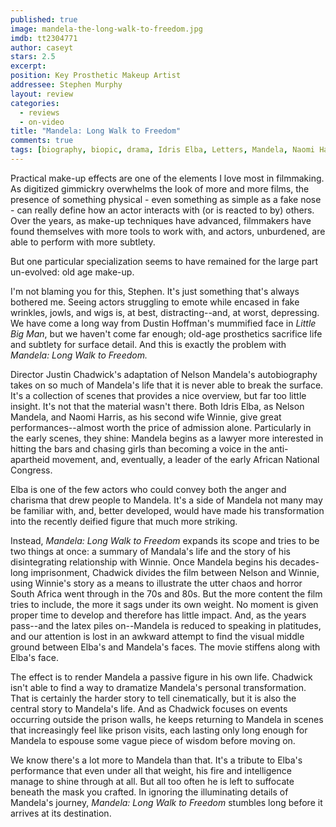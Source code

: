 ```yaml
---
published: true
image: mandela-the-long-walk-to-freedom.jpg
imdb: tt2304771
author: caseyt 
stars: 2.5
excerpt: 
position: Key Prosthetic Makeup Artist
addressee: Stephen Murphy
layout: review
categories: 
  - reviews
  - on-video
title: "Mandela: Long Walk to Freedom"
comments: true
tags: [biography, biopic, drama, Idris Elba, Letters, Mandela, Naomi Harris, Oscars 2014]
---
```

Practical make-up effects are one of the elements I love most in filmmaking. As digitized gimmickry overwhelms the look of more and more films, the presence of something physical - even something as simple as a fake nose - can really define how an actor interacts with (or is reacted to by) others. Over the years, as make-up techniques have advanced, filmmakers have found themselves with more tools to work with, and actors, unburdened, are able to perform with more subtlety. 

But one particular specialization seems to have remained for the large part un-evolved: old age make-up.

I'm not blaming you for this, Stephen. It's just something that's always bothered me. Seeing actors struggling to emote while encased in fake wrinkles, jowls, and wigs is, at best, distracting--and, at worst, depressing. We have come a long way from Dustin Hoffman's mummified face in _Little Big Man_, but we haven't come far enough; old-age prosthetics sacrifice life and subtlety for surface detail. And this is exactly the problem with _Mandela: Long Walk to Freedom._

Director Justin Chadwick's adaptation of Nelson Mandela's autobiography takes on so much of Mandela's life that it is never able to break the surface. It's a collection of scenes that provides a nice overview, but far too little insight. It's not that the material wasn't there. Both Idris Elba, as Nelson Mandela, and Naomi Harris, as his second wife Winnie, give great performances--almost worth the price of admission alone. Particularly in the early scenes, they shine: Mandela begins as a lawyer more interested in hitting the bars and chasing girls than becoming a voice in the anti-apartheid movement, and, eventually, a leader of the early African National Congress. 

Elba is one of the few actors who could convey both the anger and charisma that drew people to Mandela. It's a side of Mandela not many may be familiar with, and, better developed, would have made his transformation into the recently deified figure that much more striking. 

Instead, _Mandela: Long Walk to Freedom_ expands its scope and tries to be two things at once: a summary of Mandala's life and the story of his disintegrating relationship with Winnie. Once Mandela begins his decades-long imprisonment, Chadwick divides the film between Nelson and Winnie, using Winnie's story as a means to illustrate the utter chaos and horror South Africa went through in the 70s and 80s. But the more content the film tries to include, the more it sags under its own weight. No moment is given proper time to develop and therefore has little impact. And, as the years pass--and the latex piles on--Mandela is reduced to speaking in platitudes, and our attention is lost in an awkward attempt to find the visual middle ground between Elba's and Mandela's faces. The movie stiffens along with Elba's face. 

The effect is to render Mandela a passive figure in his own life. Chadwick isn't able to find a way to dramatize Mandela's personal transformation. That is certainly the harder story to tell cinematically, but it is also the central story to Mandela's life. And as Chadwick focuses on events occurring outside the prison walls, he keeps returning to Mandela in scenes that increasingly feel like prison visits, each lasting only long enough for Mandela to espouse some vague piece of wisdom before moving on.

We know there's a lot more to Mandela than that. It's a tribute to Elba's performance that even under all that weight, his fire and intelligence manage to shine through at all. But all too often he is left to suffocate beneath the mask you crafted. In ignoring the illuminating details of Mandela's journey, _Mandela: Long Walk to Freedom_ stumbles long before it arrives at its destination.